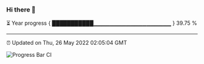 ### Hi there 👋

⏳ Year progress { ███████████▁▁▁▁▁▁▁▁▁▁▁▁▁▁▁▁▁▁▁ } 39.75 %

---

⏰ Updated on Thu, 26 May 2022 02:05:04 GMT

![Progress Bar CI](https://github.com/ZhaoGui/ZhaoGui/workflows/Progress%20Bar%20CI/badge.svg)

